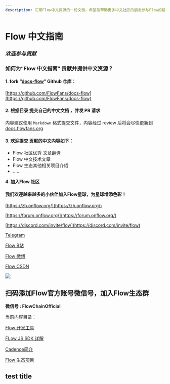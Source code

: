 ```yaml
---
description: 汇聚Flow中文资源的一份文档，希望能帮助更多中文社区的朋友参与Flow的建设！
---
```


# Flow 中文指南

### _欢迎参与贡献_

### 如何为“Flow 中文指南” 贡献并提供中文资源？

#### 1. fork “[docs-flow](https://github.com/FlowFans/docs-flow)” Github 仓库：

[https://github.com/FlowFans/docs-flow](https://github.com/FlowFans/docs-flow)

#### 2. 根据目录 提交自己的中文文档 ，并发 PR 请求

内容建议使用 `Markdown` 格式提交文件，内容经过 review 后将会尽快更新到[ docs.flowfans.org](https://docs.flowfans.org)

#### 3. 欢迎提交 贡献的中文内容如下：

* Flow 社区优秀 文章翻译
* Flow 中文技术文章
* Flow 生态其他相关项目介绍
* ..... 

**4. 加入Flow 社区**

#### 我们欢迎越来越多的小伙伴加入Flow星球，为星球增添色彩！

[https://zh.onflow.org/](https://zh.onflow.org/)

[https://forum.onflow.org/](https://forum.onflow.org/)

[https://discord.com/invite/flow](https://discord.com/invite/flow)

[Telegram](https://t.me/flow_zh)

[Flow B站](https://space.bilibili.com/1002168058)

[Flow 微博](https://weibo.com/7610419699)

[Flow CSDN](https://blog.csdn.net/weixin_57551966?spm=1010.2135.3001.5343)

![](.gitbook/assets/image.png)

## **扫码添加Flow官方账号微信号，加入Flow生态群**

**微信号 : FlowChainOfficial**

当前内容目录：

[Flow 开发工具](https://docs.flowfans.org/flow-blockchain/flow-kai-fa-gong-ju)

[FLow JS SDK 详解](https://docs.flowfans.org/sdk/flow-js-sdk-xiang-jie)

[Cadence简介](https://docs.flowfans.org/cadence/flow-kai-fa-gong-ju-jian-jie)

[Flow 生态项目](https://docs.flowfans.org/project/she-qu-can-kao-zi-yuan)

## test title

